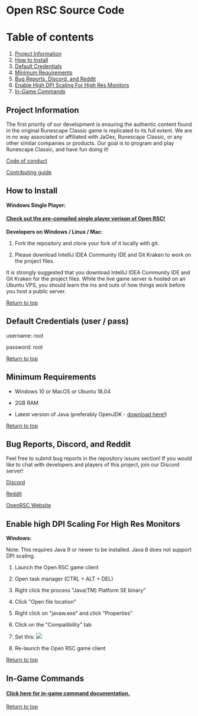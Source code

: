 # Open RSC Source Code

# Table of contents <a name="top"></a>
1. [Project Information](#general)
2. [How to Install](#install)
3. [Default Credentials](#credentials)
4. [Minimum Requirements](#requirements)
5. [Bug Reports, Discord, and Reddit](#bugs)
6. [Enable High DPI Scaling For High Res Monitors](#dpi)
7. [In-Game Commands](#commands)

## Project Information<a name="general"></a>
The first priority of our development is ensuring the authentic content found in the original Runescape Classic game is replicated to its full extent. We are in no way associated or affiliated with JaGex, Runescape Classic, or any other similar companies or products. Our goal is to program and play Runescape Classic, and have fun doing it!

<a href="https://gitlab.openrsc.com/open-rsc/Game/blob/master/CODE_OF_CONDUCT.md">Code of conduct</a>

<a href="https://gitlab.openrsc.com/open-rsc/Game/blob/master/CONTRIBUTING.md">Contributing guide</a>


## How to Install<a name="install"></a>
<b>Windows Single Player:</b>

#### <a href="https://gitlab.openrsc.com/open-rsc/Single-Player">Check out the pre-compiled single player verison of Open RSC!</a>

<b>Developers on Windows / Linux / Mac:</b>

1. Fork the repository and clone your fork of it locally with git.

2. Please download IntelliJ IDEA Community IDE and Git Kraken to work on the project files.

It is strongly suggested that you download IntelliJ IDEA Community IDE and Git Kraken for the project files. While the live game server is hosted on an Ubuntu VPS, you should learn the ins and outs of how things work before you host a public server. 


[Return to top](#top)


## Default Credentials (user / pass)<a name="credentials"></a>

username: root

password: root

[Return to top](#top)


## Minimum Requirements<a name="requirements"></a>

* Windows 10 or MacOS or Ubuntu 18.04

* 2GB RAM

* Latest version of Java (preferably OpenJDK - <a href="https://adoptopenjdk.net/releases.html?variant=openjdk12&jvmVariant=hotspot#x64_win">download here!</a>)

[Return to top](#top)


## Bug Reports, Discord, and Reddit<a name="bugs"></a>
Feel free to submit bug reports in the repository issues section! If you would like to chat with developers and players of this project, join our Discord server!

<a href="https://discordapp.com/invite/94vVKND">Discord</a>

<a href="https://www.reddit.com/r/openrsc">Reddit</a>

<a href="https://openrsc.com">OpenRSC Website</a>


## Enable high DPI Scaling For High Res Monitors<a name="dpi"></a>

<b>Windows:</b>

Note: This requires Java 9 or newer to be installed. Java 8 does not support DPI scaling.

1. Launch the Open RSC game client

2. Open task manager (CTRL + ALT + DEL)

3. Right click the process "Java(TM) Platform SE binary"

4. Click "Open file location"

5. Right click on "javaw.exe" and click "Properties"

6. Click on the "Compatibility" tab

7. Set this: <img src="https://i.imgur.com/5gJqSMr.png"/>

8. Re-launch the Open RSC game client

[Return to top](#top)


## In-Game Commands<a name="commands"></a>

#### <a href="https://gitlab.openrsc.com/open-rsc/Single-Player/blob/master/Commands.md">Click here for in-game command documentation.</a>

[Return to top](#top)
